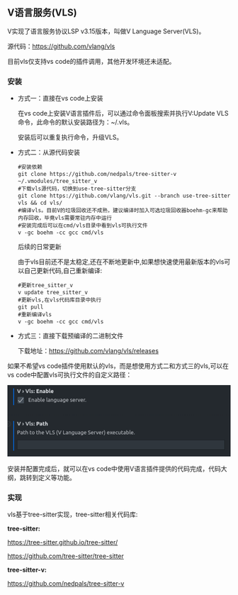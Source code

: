 ## V语言服务(VLS)

V实现了语言服务协议LSP v3.15版本，叫做V Language Server(VLS)。

源代码：https://github.com/vlang/vls

目前vls仅支持vs code的插件调用，其他开发环境还未适配。

### 安装

- 方式一：直接在vs code上安装

  在vs code上安装V语言插件后，可以通过命令面板搜索并执行V:Update VLS命令，此命令的默认安装路径为：~/.vls。

  安装后可以重复执行命令，升级VLS。

  

- 方式二：从源代码安装

  ```shell
  #安装依赖
  git clone https://github.com/nedpals/tree-sitter-v ~/.vmodules/tree_sitter_v
  #下载vls源代码，切换到use-tree-sitter分支
  git clone https://github.com/vlang/vls.git --branch use-tree-sitter vls && cd vls/
  #编译vls。目前V的垃圾回收还不成熟，建议编译时加入可选垃圾回收器boehm-gc来帮助内存回收，毕竟vls需要常驻内存中运行
  #安装完成后可以在cmd/vls目录中看到vls可执行文件
  v -gc boehm -cc gcc cmd/vls
  ```

  后续的日常更新

  由于vls目前还不是太稳定,还在不断地更新中,如果想快速使用最新版本的vls可以自己更新代码,自己重新编译:

  ```shell
  #更新tree_sitter_v
  v update tree_sitter_v
  #更新vls,在vls代码库目录中执行
  git pull
  #重新编译vls
  v -gc boehm -cc gcc cmd/vls
  ```

  

- 方式三：直接下载预编译的二进制文件

  下载地址：https://github.com/vlang/vls/releases

如果不希望vs code插件使用默认的vls，而是想使用方式二和方式三的vls,可以在vs code中配置vls可执行文件的自定义路径：

![](vls.assets/instructions.png)

安装并配置完成后，就可以在vs code中使用V语言插件提供的代码完成，代码大纲，跳转到定义等功能。

### 实现

vls基于tree-sitter实现，tree-sitter相关代码库:

**tree-sitter:**

https://tree-sitter.github.io/tree-sitter/

https://github.com/tree-sitter/tree-sitter

**tree-sitter-v:**

https://github.com/nedpals/tree-sitter-v
